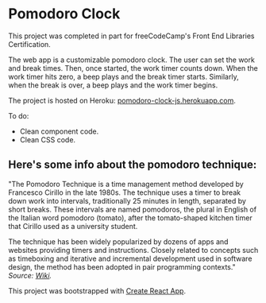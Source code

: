 # Pomodoro Clock

This project was completed in part for freeCodeCamp's Front End Libraries Certification.

The web app is a customizable pomodoro clock. The user can set the work and break times. Then, once started, the work timer counts down. When the work timer hits zero, a beep plays and the break timer starts. Similarly, when the break is over, a beep plays and the work timer begins.

The project is hosted on Heroku: [pomodoro-clock-js.herokuapp.com](http://pomodoro-clock-js.herokuapp.com/).

To do:
- Clean component code.
- Clean CSS code.

## Here's some info about the pomodoro technique:
"The Pomodoro Technique is a time management method developed by Francesco Cirillo in the late 1980s. The technique uses a timer to break down work into intervals, traditionally 25 minutes in length, separated by short breaks. These intervals are named pomodoros, the plural in English of the Italian word pomodoro (tomato), after the tomato-shaped kitchen timer that Cirillo used as a university student.

The technique has been widely popularized by dozens of apps and websites providing timers and instructions. Closely related to concepts such as timeboxing and iterative and incremental development used in software design, the method has been adopted in pair programming contexts."
_Source: [Wiki](https://en.wikipedia.org/wiki/Pomodoro_Technique)._

This project was bootstrapped with [Create React App](https://github.com/facebookincubator/create-react-app).
